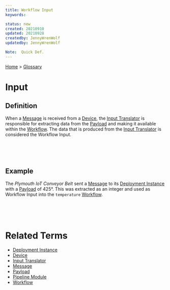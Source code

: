 ```yaml
---
title: Workflow Input
keywords: 

status: new
created: 20210910
updated: 20210928
createdby: JennyWrenWolf
updatedby: JennyWrenWolf

Note:  Quick Def.
---
```

[Home](../Index.md) > [Glossary](./Index.md)

# Input
## Definition
When a [Message](./Message.md) is received from a [Device](./Device.md), the [Input Translator](./InputTranslator) is responsible for extracting data from the [Payload](./Payload.md) and making it available within the [Workflow](./Workflow.md).  The data that is produced from the [Input Translator](./InputTranslator) is considered the Workflow Input.



<br>
<br>
<br>

## Example
The *Plymouth IoT Conveyor Belt* sent a [Message](./Message.md) to its [Deployment Instance](./DeploymentInstance.md) with a [Payload](./Payload) of 425°.  This was extracted as an integer and used as Workflow Input into the `temperature` [Workflow](./Workflow.md).

<br>
<br>
<br>

# Related Terms
- [Deployment Instance](./DeploymentInstance.md)
- [Device](./Glosssary/Device.md)
- [Input Translator](./InputTranslator)
- [Message](./Device/Message.md)
- [Payload](./Payload.md)
- [Pipeline Module](./PipelineModule.md)
- [Workflow](./Workflow.md)